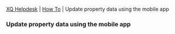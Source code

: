 ---
---
[XQ Helpdesk](http://help.exquance.com) | [How To](http://help.exquance.com/howto/) | Update property data using the mobile app

### Update property data using the mobile app
